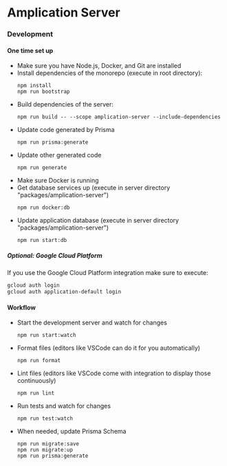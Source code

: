# Amplication Server

### Development

#### One time set up

- Make sure you have Node.js, Docker, and Git are installed
- Install dependencies of the monorepo (execute in root directory):
  ```
  npm install
  npm run bootstrap
  ```
- Build dependencies of the server:
  ```
  npm run build -- --scope amplication-server --include-dependencies
  ```
- Update code generated by Prisma
  ```
  npm run prisma:generate
  ```
- Update other generated code
  ```
  npm run generate
  ```
- Make sure Docker is running
- Get database services up (execute in server directory "packages/amplication-server")
  ```
  npm run docker:db
  ```
- Update application database (execute in server directory "packages/amplication-server")
  ```
  npm run start:db
  ```

##### Optional: Google Cloud Platform

If you use the Google Cloud Platform integration make sure to execute:

```bash
gcloud auth login
gcloud auth application-default login
```

#### Workflow

- Start the development server and watch for changes
  ```
  npm run start:watch
  ```
- Format files (editors like VSCode can do it for you automatically)
  ```
  npm run format
  ```
- Lint files (editors like VSCode come with integration to display those continuously)
  ```
  npm run lint
  ```
- Run tests and watch for changes
  ```
  npm run test:watch
  ```
- When needed, update Prisma Schema
  ```
  npm run migrate:save
  npm run migrate:up
  npm run prisma:generate
  ```
